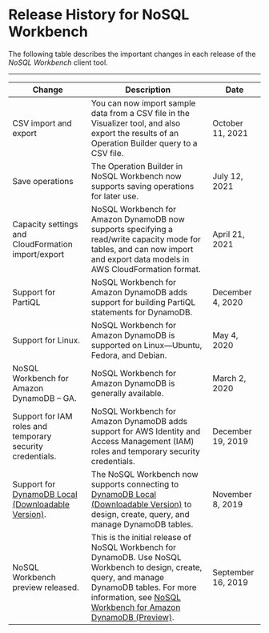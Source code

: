 # Release History for NoSQL Workbench<a name="WorkbenchDocumentHistory"></a>

The following table describes the important changes in each release of the *NoSQL Workbench* client tool\. 


****  

| Change | Description | Date | 
| --- | --- | --- | 
|  CSV import and export  |  You can now import sample data from a CSV file in the Visualizer tool, and also export the results of an Operation Builder query to a CSV file\.  |  October 11, 2021  | 
|  Save operations  |  The Operation Builder in NoSQL Workbench now supports saving operations for later use\.  |  July 12, 2021  | 
| Capacity settings and CloudFormation import/export | NoSQL Workbench for Amazon DynamoDB now supports specifying a read/write capacity mode for tables, and can now import and export data models in AWS CloudFormation format\. | April 21, 2021 | 
| Support for PartiQL | NoSQL Workbench for Amazon DynamoDB adds support for building PartiQL statements for DynamoDB\. | December 4, 2020 | 
| Support for Linux\. | NoSQL Workbench for Amazon DynamoDB is supported on Linux—Ubuntu, Fedora, and Debian\. | May 4, 2020 | 
| NoSQL Workbench for Amazon DynamoDB – GA\. | NoSQL Workbench for Amazon DynamoDB is generally available\. | March 2, 2020 | 
| Support for IAM roles and temporary security credentials\. | NoSQL Workbench for Amazon DynamoDB adds support for AWS Identity and Access Management \(IAM\) roles and temporary security credentials\. | December 19, 2019 | 
| Support for [DynamoDB Local \(Downloadable Version\)](https://docs.aws.amazon.com/amazondynamodb/latest/developerguide/DynamoDBLocal.html)\. | The NoSQL Workbench now supports connecting to [DynamoDB Local \(Downloadable Version\)](https://docs.aws.amazon.com/amazondynamodb/latest/developerguide/DynamoDBLocal.html) to design, create, query, and manage DynamoDB tables\. | November 8, 2019 | 
| NoSQL Workbench preview released\. | This is the initial release of NoSQL Workbench for DynamoDB\. Use NoSQL Workbench to design, create, query, and manage DynamoDB tables\. For more information, see [NoSQL Workbench for Amazon DynamoDB \(Preview\)](https://docs.aws.amazon.com/amazondynamodb/latest/developerguide/workbench.html)\. | September 16, 2019 | 